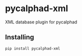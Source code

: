 # pycalphad-xml
XML database plugin for pycalphad

## Installing

```shell
pip install pycalphad-xml
```
